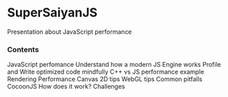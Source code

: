 SuperSaiyanJS
=============

Presentation about JavaScript performance

### Contents

JavaScript perfomance
	Understand how a modern JS Engine works
	Profile and Write optimized code mindfully
	C++ vs JS performance example
Rendering Performance
	Canvas 2D tips
	WebGL tips
	Common pitfalls
CocoonJS
	How does it work?
	Challenges
